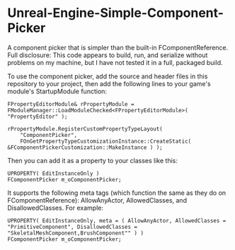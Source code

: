 # Unreal-Engine-Simple-Component-Picker
A component picker that is simpler than the built-in FComponentReference. Full disclosure: This code appears to build, run, and serialize without problems on my machine, but I have not tested it in a full, packaged build. 

To use the component picker, add the source and header files in this repository to your project, then add the following lines to your game's module's StartupModule function:

    FPropertyEditorModule& rPropertyModule = FModuleManager::LoadModuleChecked<FPropertyEditorModule>( "PropertyEditor" );

    rPropertyModule.RegisterCustomPropertyTypeLayout(
        "ComponentPicker",
        FOnGetPropertyTypeCustomizationInstance::CreateStatic( &FComponentPickerCustomization::MakeInstance ) );

Then you can add it as a property to your classes like this:

    UPROPERTY( EditInstanceOnly )
    FComponentPicker m_oComponentPicker;
    
It supports the following meta tags (which function the same as they do on FComponentReference): AllowAnyActor, AllowedClasses, and DisallowedClasses. For example:

    UPROPERTY( EditInstanceOnly, meta = ( AllowAnyActor, AllowedClasses = "PrimitiveComponent", DisallowedClasses = "SkeletalMeshComponent,BrushComponent"" ) )
    FComponentPicker m_oComponentPicker;
